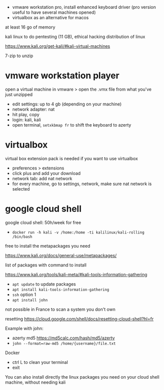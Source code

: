 - vmware workstation pro, install enhanced keyboard driver (pro version useful to have several machines opened)
- virtualbox as an alternative for macos

at least 16 go of memory

kali linux to do pentesting (11 GB), ethical hacking distribution of linux

https://www.kali.org/get-kali/#kali-virtual-machines

7-zip to unzip

# vmware workstation player

open a virtual machine in vmware > open the .vmx file from what you've just unzipped

- edit settings: up to 4 gb (depending on your machine)
- network adapter: nat
- hit play, copy
- login: kali, kali
- open terminal, `setxkbmap fr` to shift the keyboard to azerty

# virtualbox

virtual box extension pack is needed if you want to use virtualbox

- preferences > extensions
- click plus and add your download
- network tab: add nat network
- for every machine, go to settings, network, make sure nat network is selected

# google cloud shell

google cloud shell: 50h/week for free

- `docker run -h kali -v /home:/home -ti kalilinux/kali-rolling /bin/bash`

free to install the metapackages you need

https://www.kali.org/docs/general-use/metapackages/

list of packages with command to install

https://www.kali.org/tools/kali-meta/#kali-tools-information-gathering

- `apt update` to update packages
- `apt install kali-tools-information-gathering`
- `ssh` option 1
- `apt install john`

not possible in France to scan a system you don't own

resetting https://cloud.google.com/shell/docs/resetting-cloud-shell?hl=fr

Example with john:

- azerty md5 https://md5calc.com/hash/md5/azerty
- `john --format=raw-md5 /home/{username}/file.txt`

Docker

- ctrl L to clean your terminal
- exit

You can also install directly the linux packages you need on your cloud shell machine, without needing kali
